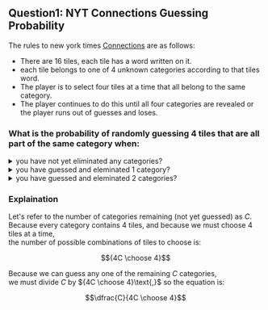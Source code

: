 ## Question1: NYT Connections Guessing Probability
The rules to new york times [Connections](https://www.nytimes.com/games/connections) are as follows:  
  * There are 16 tiles, each tile has a word written on it.  
  * each tile belongs to one of 4 unknown categories according to that tiles word.  
  * The player is to select four tiles at a time that all belong to the same category.
  * The player continues to do this until all four categories are revealed or the player runs out of guesses and loses.

### What is the probability of randomly guessing 4 tiles that are all part of the same category when:
<details> <summary> you have not yet eliminated any categories?</summary> 0.0022 </details>
<details> <summary>you have guessed and eleminated 1 category?</summary> 0.0061 </details>
<details> <summary>you have guessed and eleminated 2 categories?</summary> 0.0286 </details>

### Explaination
Let's refer to the number of categories remaining (not yet guessed) as $C$.  
Because every category contains $4$ tiles, and because we must choose $4$ tiles at a time,  
the number of possible combinations of tiles to choose is:
```math
{4C \choose 4}
```
Because we can guess any one of the remaining $C$ categories,  
we must divide $C$ by ${4C \choose 4}\text{,}$ so the equation is:
```math
\dfrac{C}{4C \choose 4}
```

